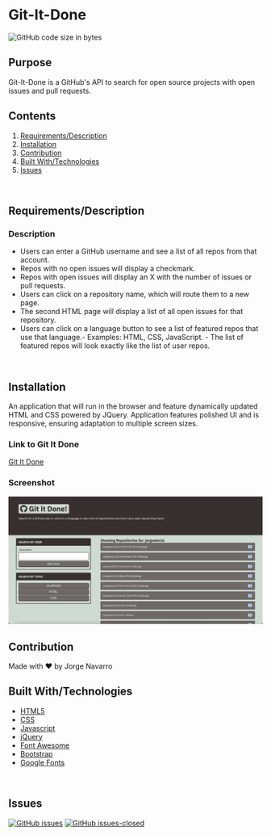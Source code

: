 # Git-It-Done
![GitHub code size in bytes](https://img.shields.io/github/languages/code-size/jorgeebn16/Git-It-Done)
<br>

## Purpose
Git-It-Done is a GitHub's API to search for open source projects with open issues and pull requests.
<br>

## Contents
1. [Requirements/Description](#requirements/description)
2. [Installation](#installation)
3. [Contribution](#contribution)
4. [Built With/Technologies](#built-with/technologies)
5. [Issues](#issues)
<br>

## Requirements/Description
### Description
* Users can enter a GitHub username and see a list of all repos from that account.
* Repos with no open issues will display a checkmark.
* Repos with open issues will display an X with the number of issues or pull requests.
* Users can click on a repository name, which will route them to a new page.
* The second HTML page will display a list of all open issues for that repository.
* Users can click on a language button to see a list of featured repos that use that language.- Examples: HTML, CSS, JavaScript.  - The list of featured repos will look exactly like the list of user repos.
<br>

## Installation
An application that will run in the browser and feature dynamically updated HTML and CSS powered by JQuery. Application features polished UI and is responsive, ensuring adaptation to multiple screen sizes.
<br>

### Link to Git It Done
[Git It Done](https://jorgeebn16.github.io/Git-It-Done//)
<br>

### Screenshot
![website preview](./assets/images/Git-It-Done.png)
<br>

## Contribution
Made with ❤️ by Jorge Navarro
<br>

## Built With/Technologies
* [HTML5](https://developer.mozilla.org/en-US/docs/Web/Guide/HTML/HTML5)
* [CSS](https://developer.mozilla.org/en-US/docs/Web/CSS)
* [Javascript](https://developer.mozilla.org/en-US/docs/Web/JavaScript)
* [jQuery](https://jquery.com/)
* [Font Awesome](https://fontawesome.com/)
* [Bootstrap](https://getbootstrap.com/)
* [Google Fonts](https://fonts.google.com/)
<br>

## Issues
[![GitHub issues](https://img.shields.io/github/issues/jorgeebn16/Git-It-Done.svg)](https://GitHub.com/jorgeebn16/Git-It-Done/issues/)
[![GitHub issues-closed](https://img.shields.io/github/issues-closed/jorgeebn16/Git-It-Done.svg)](https://GitHub.com/jorgeebn16/Git-It-Done/issues?q=is%3Aissue+is%3Aclosed)